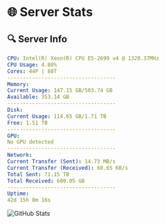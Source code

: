 # 🌐 Server Stats
## 🔍 Server Info
```yaml
CPU: Intel(R) Xeon(R) CPU E5-2699 v4 @ 1320.37MHz
CPU Usage: 4.80%
Cores: 44P | 88T
-----------------------------------
Memory:
Current Usage: 147.15 GB/503.74 GB
Available: 353.14 GB
-----------------------------------
Disk:
Current Usage: 114.65 GB/1.71 TB
Free: 1.51 TB
-----------------------------------
GPU:
No GPU detected
-----------------------------------
Network:
Current Transfer (Sent): 14.73 MB/s
Current Transfer (Received): 60.65 KB/s
Total Sent: 71.15 TB
Total Received: 600.05 GB
-----------------------------------
Uptime:
42d 15h 0m 16s
```
![GitHub Stats](https://img.shields.io/badge/Updated-2025-04-19_12:23:05-blue)